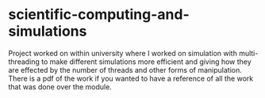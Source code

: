 # scientific-computing-and-simulations

Project worked on within university where I worked on simulation with multi-threading to make different simulations more efficient and giving how they are effected by the number of threads and other forms of manipulation. There is a pdf of the work if you wanted to have a reference of all the work that was done over the module.
